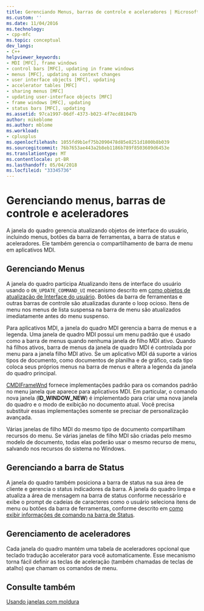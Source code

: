 ```yaml
---
title: Gerenciando Menus, barras de controle e aceleradores | Microsoft Docs
ms.custom: ''
ms.date: 11/04/2016
ms.technology:
- cpp-mfc
ms.topic: conceptual
dev_langs:
- C++
helpviewer_keywords:
- MDI [MFC], frame windows
- control bars [MFC], updating in frame windows
- menus [MFC], updating as context changes
- user interface objects [MFC], updating
- accelerator tables [MFC]
- sharing menus [MFC]
- updating user-interface objects [MFC]
- frame windows [MFC], updating
- status bars [MFC], updating
ms.assetid: 97ca1997-06df-4373-b023-4f7ecd81047b
author: mikeblome
ms.author: mblome
ms.workload:
- cplusplus
ms.openlocfilehash: 1055fd9b1ef75b2090478d85e8251d1800b8b039
ms.sourcegitcommit: 76b7653ae443a2b8eb1186b789f8503609d6453e
ms.translationtype: MT
ms.contentlocale: pt-BR
ms.lasthandoff: 05/04/2018
ms.locfileid: "33345736"
---
```

# <a name="managing-menus-control-bars-and-accelerators"></a>Gerenciando menus, barras de controle e aceleradores
A janela do quadro gerencia atualizando objetos de interface do usuário, incluindo menus, botões da barra de ferramentas, a barra de status e aceleradores. Ele também gerencia o compartilhamento de barra de menu em aplicativos MDI.  
  
## <a name="managing-menus"></a>Gerenciando Menus  
 A janela do quadro participa Atualizando itens de interface do usuário usando o `ON_UPDATE_COMMAND_UI` mecanismo descrito em [como objetos de atualização de Interface do usuário](../mfc/how-to-update-user-interface-objects.md). Botões da barra de ferramentas e outras barras de controle são atualizadas durante o loop ocioso. Itens de menu nos menus de lista suspensa na barra de menu são atualizados imediatamente antes do menu suspenso.  
  
 Para aplicativos MDI, a janela do quadro MDI gerencia a barra de menus e a legenda. Uma janela de quadro MDI possui um menu padrão que é usado como a barra de menus quando nenhuma janela de filho MDI ativo. Quando há filhos ativos, barra de menus da janela de quadro MDI é controlada por menu para a janela filho MDI ativo. Se um aplicativo MDI dá suporte a vários tipos de documento, como documentos de planilha e de gráfico, cada tipo coloca seus próprios menus na barra de menus e altera a legenda da janela do quadro principal.  
  
 [CMDIFrameWnd](../mfc/reference/cmdiframewnd-class.md) fornece implementações padrão para os comandos padrão no menu janela que aparece para aplicativos MDI. Em particular, o comando nova janela (**ID_WINDOW_NEW**) é implementado para criar uma nova janela do quadro e o modo de exibição no documento atual. Você precisa substituir essas implementações somente se precisar de personalização avançada.  
  
 Várias janelas de filho MDI do mesmo tipo de documento compartilham recursos do menu. Se várias janelas de filho MDI são criadas pelo mesmo modelo de documento, todas elas poderão usar o mesmo recurso de menu, salvando nos recursos do sistema no Windows.  
  
## <a name="managing-the-status-bar"></a>Gerenciando a barra de Status  
 A janela do quadro também posiciona a barra de status na sua área de cliente e gerencia o status indicadores da barra. A janela do quadro limpa e atualiza a área de mensagem na barra de status conforme necessário e exibe o prompt de cadeias de caracteres como o usuário seleciona itens de menu ou botões da barra de ferramentas, conforme descrito em [como exibir informações de comando na barra de Status](../mfc/how-to-display-command-information-in-the-status-bar.md).  
  
## <a name="managing-accelerators"></a>Gerenciamento de aceleradores  
 Cada janela do quadro mantém uma tabela de aceleradores opcional que teclado tradução accelerator para você automaticamente. Esse mecanismo torna fácil definir as teclas de aceleração (também chamadas de teclas de atalho) que chamam os comandos de menu.  
  
## <a name="see-also"></a>Consulte também  
 [Usando janelas com moldura](../mfc/using-frame-windows.md)

